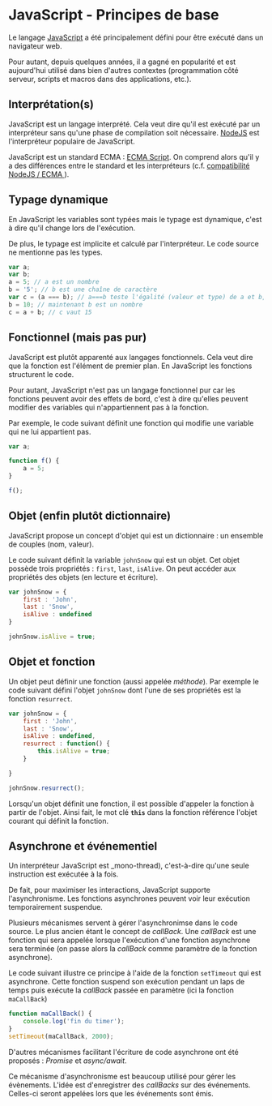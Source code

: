 # JavaScript - Principes de base

Le langage [JavaScript](https://fr.wikipedia.org/wiki/JavaScript) a été principalement défini pour être exécuté dans un navigateur web.

Pour autant, depuis quelques années, il a gagné en popularité et est aujourd'hui utilisé dans bien d'autres contextes (programmation côté serveur, scripts et macros dans des applications, etc.).

## Interprétation(s)

JavaScript est un langage interprété. Cela veut dire qu'il est exécuté par un interpréteur sans qu'une phase de compilation soit nécessaire.
[NodeJS](https://nodejs.org/en/) est l'interpréteur populaire de JavaScript.

JavaScript est un standard ECMA : [ECMA Script](https://developer.mozilla.org/fr/docs/Web/JavaScript/Language_Resources). On comprend alors qu'il y a des différences entre le standard et les interpréteurs (c.f. [compatibilité NodeJS / ECMA ](https://node.green/)).

## Typage dynamique

En JavaScript les variables sont typées mais le typage est dynamique, c'est à dire qu'il change lors de l'exécution.

De plus, le typage est implicite et calculé par l'interpréteur. Le code source ne mentionne pas les types.

```javascript
var a;
var b;
a = 5; // a est un nombre
b = '5'; // b est une chaîne de caractère
var c = (a === b); // a===b teste l'égalité (valeur et type) de a et b, le résultat est faux. c est donc un boolean.
b = 10; // maintenant b est un nombre
c = a + b; // c vaut 15
```

## Fonctionnel (mais pas pur)

JavaScript est plutôt apparenté aux langages fonctionnels. Cela veut dire que la fonction est l'élément de premier plan. En JavaScript les fonctions structurent le code. 

Pour autant, JavaScript n'est pas un langage fonctionnel pur car les fonctions peuvent avoir des effets de bord, c'est à dire qu'elles peuvent modifier des variables qui n'appartiennent pas à la fonction.

Par exemple, le code suivant définit une fonction qui modifie une variable qui ne lui appartient pas.

```javascript
var a;

function f() {
    a = 5;
}

f();
```

## Objet (enfin plutôt dictionnaire)

JavaScript propose un concept d'objet qui est un dictionnaire : un ensemble de couples (nom, valeur).

Le code suivant définit la variable `johnSnow` qui est un objet. Cet objet possède trois propriétés : `first`, `last`, `isAlive`.
On peut accéder aux propriétés des objets (en lecture et écriture).

```javascript
var johnSnow = {
    first : 'John',
    last : 'Snow',
    isAlive : undefined
}

johnSnow.isAlive = true;
```

## Objet et fonction

Un objet peut définir une fonction (aussi appelée _méthode_). Par exemple le code suivant défini l'objet `johnSnow` dont l'une de ses propriétés est la fonction `resurrect`.

```javascript
var johnSnow = {
    first : 'John',
    last : 'Snow',
    isAlive : undefined,
    resurrect : function() {
        this.isAlive = true;
    }

}

johnSnow.resurrect();
```

Lorsqu'un objet définit une fonction, il est possible d'appeler la fonction à partir de l'objet. Ainsi fait, le mot clé **`this`** dans la fonction référence l'objet courant qui définit la fonction.


## Asynchrone et événementiel

Un interpréteur JavaScript est _mono-thread), c'est-à-dire qu'une seule instruction est exécutée à la fois.

De fait, pour maximiser les interactions, JavaScript supporte l'asynchronisme. Les fonctions asynchrones peuvent voir leur exécution temporairement suspendue.

Plusieurs mécanismes servent à gérer l'asynchronimse dans le code source. Le plus ancien étant le concept de _callBack_. Une _callBack_ est une fonction qui sera appelée lorsque l'exécution d'une fonction asynchrone sera terminée (on passe alors la _callBack_ comme paramètre de la fonction asynchrone).

Le code suivant illustre ce principe à l'aide de la fonction `setTimeout` qui est asynchrone. Cette fonction suspend son exécution pendant un laps de temps puis exécute la _callBack_ passée en paramètre (ici la fonction `maCallBack`)

```javascript
function maCallBack() {
    console.log('fin du timer');
}
setTimeout(maCallBack, 2000);
```

D'autres mécanismes facilitant l'écriture de code asynchrone ont été proposés : _Promise_ et _async/await_.

Ce mécanisme d'asynchronisme est beaucoup utilisé pour gérer les évènements. L'idée est d'enregistrer des _callBacks_ sur des événements. Celles-ci seront appelées lors que les événements sont émis.